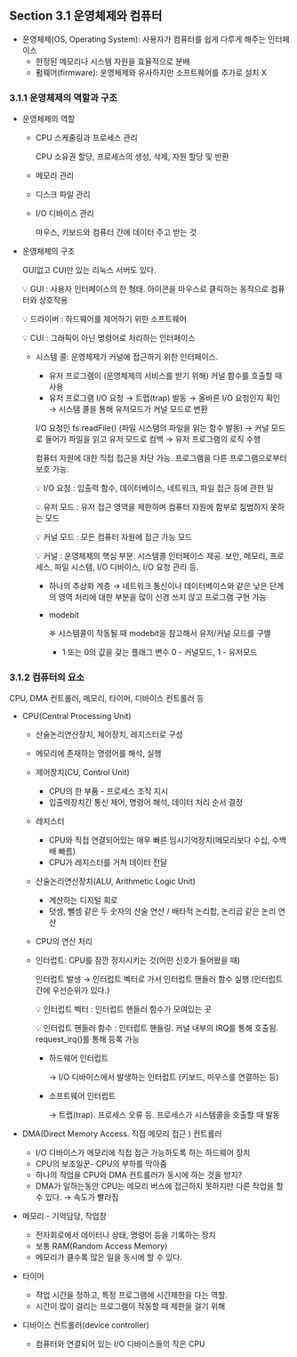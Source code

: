 ## Section 3.1 운영체제와 컴퓨터

- 운영체제(OS, Operating System): 사용자가 컴퓨터를 쉽게 다루게 해주는 인터페이스
    - 한정된 메모리나 시스템 자원을 효율적으로 분배
    - 펌웨어(firmware): 운영체제와 유사하지만 소프트웨어를 추가로 설치 X

### 3.1.1 운영체제의 역할과 구조

- 운영체제의 역할
    - CPU 스케줄링과 프로세스 관리
        
        CPU 소유권 할당, 프로세스의 생성, 삭제, 자원 할당 및 반환
        
    - 메모리 관리
    - 디스크 파일 관리
    - I/O 디바이스 관리
        
        마우스, 키보드와 컴퓨터 간에 데이터 주고 받는 것
        
- 운영체제의 구조
    
    GUI없고 CUI만 있는 리눅스 서버도 있다.
    
    <aside>
    💡 GUI : 사용자 인터페이스의 한 형태. 아이콘을 마우스로 클릭하는 동작으로 컴퓨터와 상호작용
      
    💡 드라이버 : 하드웨어를 제어하기 위한 소프트웨어
  
    💡 CUI : 그래픽이 아닌 명령어로 처리하는 인터페이스
    
    </aside>
    
    - 시스템 콜: 운영체제가 커널에 접근하기 위한 인터페이스.
        - 유저 프로그램이 (운영체제의 서비스를 받기 위해) 커널 함수를 호출할 때 사용
        - 유저 프로그램 I/O 요청 → 트랩(trap) 발동 → 올바른 I/O 요청인지 확인
        → 시스템 콜을 통해 유저모드가 커널 모드로 변환
        
        I/O 요청인 fs.readFile() (파일 시스템의 파일을 읽는 함수 발동)
        → 커널 모드로 들어가 파일을 읽고 유저 모드로 컴백
        → 유저 프로그램의 로직 수행
        
        컴퓨터 자원에 대한 직접 접근을 차단 가능. 프로그램을 다른 프로그램으로부터 보호 가능.
        
        <aside>
        💡 I/O 요청 : 입출력 함수, 데이터베이스, 네트워크, 파일 접근 등에 관한 일
          
        💡 유저 모드 : 유저 접근 영역을 제한하며 컴퓨터 자원에 함부로 침범하지 못하는 모드
      
        💡 커널 모드 : 모든 컴퓨터 자원에 접근 가능 모드
      
        💡 커널 : 운영체제의 핵심 부분. 시스템콜 인터페이스 제공. 보안, 메모리, 프로세스, 파일 시스템, I/O 디바이스, I/O 요청 관리 등.
        
        </aside>
        
        - 하나의 추상화 계층
        → 네트워크 통신이나 데이터베이스와 같은 낮은 단계의 영역 처리에 대한 부분을 많이 신경 쓰지 않고 프로그램 구현 가능
        - modebit
            
            𖤐 시스템콜이 작동될 때 modebit을 참고해서 유저/커널 모드를 구별
            
            - 1 또는 0의 값을 갖는 플래그 변수
            0 - 커널모드, 1 - 유저모드
            

### 3.1.2 컴퓨터의 요소

CPU, DMA 컨트롤러, 메모리, 타이머, 디바이스 컨트롤러 등

- CPU(Central Processing Unit)
    - 산술논리연산장치, 제어장치, 레지스터로 구성
    - 메모리에 존재하는 명령어를 해석, 실행
    
    - 제어장치(CU, Control Unit)
        - CPU의 한 부품 - 프로세스 조작 지시
        - 입출력장치간 통신 제어, 명령어 해석, 데이터 처리 순서 결정
    - 레지스터
        - CPU와 직접 연결되어있는 매우 빠른 임시기억장치(메모리보다 수십, 수백 배 빠름)
        - CPU가 레지스터를 거쳐 데이터 전달
    - 산술논리연산장치(ALU, Arithmetic Logic Unit)
        - 계산하는 디지털 회로
        - 덧셈, 뺄셈 같은 두 숫자의 산술 연산 / 배타적 논리합, 논리곱 같은 논리 연산
    - CPU의 연산 처리
        
    - 인터럽트: CPU를 잠깐 정지시키는 것(어떤 신호가 들어왔을 때)
        
        인터럽트 발생 → 인터럽트 벡터로 가서 인터럽트 핸들러 함수 실행
        (인터럽트 간에 우선순위가 있다.)
        
        <aside>
        💡 인터럽트 벡터 : 인터럽트 핸들러 함수가 모여있는 곳
          
        💡 인터럽트 핸들러 함수 : 인터럽트 핸들링. 커널 내부의 IRQ를 통해 호출됨. request_irq()를 통해 등록 가능
        
        </aside>
        
        - 하드웨어 인터럽트
            
            → I/O 디바이스에서 발생하는 인터럽트 (키보드, 마우스를 연결하는 등)
            
        - 소프트웨어 인터럽트
            
            → 트랩(trap). 프로세스 오류 등. 프로세스가 시스템콜을 호출할 때 발동
            
- DMA(Direct Memory Access. 직접 메모리 접근 ) 컨트롤러
    - I/O 디바이스가 메모리에 직접 접근 가능하도록 하는 하드웨어 장치
    - CPU의 보조일꾼- CPU의 부하를 막아줌
    - 하나의 작업을 CPU와 DMA 컨트롤러가 동시에 하는 것을 방지?
    - DMA가 일하는동안 CPU는 메모리 버스에 접근하지 못하지만 다른 작업을 할 수 있다.
    → 속도가 빨라짐
- 메모리 - 기억담당, 작업장
    - 전자회로에서 데이터나 상태, 명령어 등을 기록하는 장치
    - 보통 RAM(Random Access Memory)
    - 메모리가 클수록 많은 일을 동시에 할 수 있다.
- 타이머
    - 작업 시간을 정하고, 특정 프로그램에 시간제한을 다는 역할.
    - 시간이 많이 걸리는 프로그램이 작동할 때 제한을 걸기 위해
- 디바이스 컨트롤러(device controller)
    - 컴퓨터와 연결되어 있는 I/O 디바이스들의 작은 CPU
